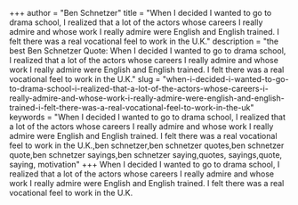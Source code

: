 +++
author = "Ben Schnetzer"
title = "When I decided I wanted to go to drama school, I realized that a lot of the actors whose careers I really admire and whose work I really admire were English and English trained. I felt there was a real vocational feel to work in the U.K."
description = "the best Ben Schnetzer Quote: When I decided I wanted to go to drama school, I realized that a lot of the actors whose careers I really admire and whose work I really admire were English and English trained. I felt there was a real vocational feel to work in the U.K."
slug = "when-i-decided-i-wanted-to-go-to-drama-school-i-realized-that-a-lot-of-the-actors-whose-careers-i-really-admire-and-whose-work-i-really-admire-were-english-and-english-trained-i-felt-there-was-a-real-vocational-feel-to-work-in-the-uk"
keywords = "When I decided I wanted to go to drama school, I realized that a lot of the actors whose careers I really admire and whose work I really admire were English and English trained. I felt there was a real vocational feel to work in the U.K.,ben schnetzer,ben schnetzer quotes,ben schnetzer quote,ben schnetzer sayings,ben schnetzer saying,quotes, sayings,quote, saying, motivation"
+++
When I decided I wanted to go to drama school, I realized that a lot of the actors whose careers I really admire and whose work I really admire were English and English trained. I felt there was a real vocational feel to work in the U.K.
